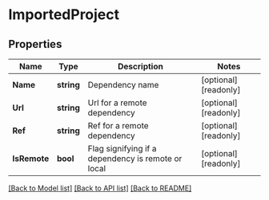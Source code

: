 # ImportedProject

## Properties

Name | Type | Description | Notes
------------ | ------------- | ------------- | -------------
**Name** | **string** | Dependency name | [optional] [readonly] 
**Url** | **string** | Url for a remote dependency | [optional] [readonly] 
**Ref** | **string** | Ref for a remote dependency | [optional] [readonly] 
**IsRemote** | **bool** | Flag signifying if a dependency is remote or local | [optional] [readonly] 

[[Back to Model list]](../README.md#documentation-for-models) [[Back to API list]](../README.md#documentation-for-api-endpoints) [[Back to README]](../README.md)


